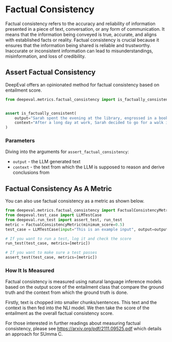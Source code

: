 # Factual Consistency

Factual consistency refers to the accuracy and reliability of information presented in a piece of text, conversation, or any form of communication. It means that the information being conveyed is true, accurate, and aligns with established facts or reality. Factual consistency is crucial because it ensures that the information being shared is reliable and trustworthy. Inaccurate or inconsistent information can lead to misunderstandings, misinformation, and loss of credibility.

## Assert Factual Consistency

DeepEval offers an opinionated method for factual consistency based on entailment score.

```python
from deepeval.metrics.factual_consistency import is_factually_consistent


assert is_factually_consistent(
    output="Sarah spent the evening at the library, engrossed in a book.",
    context="After a long day at work, Sarah decided to go for a walk in the park to unwind. She put on her sneakers and grabbed her headphones before heading out. As she strolled along the path, she noticed families having picnics, children playing on the playground, and ducks swimming in the pond."
)
```

### Parameters

Diving into the arguments for `assert_factual_consistency`:

- `output` - the LLM generated text
- `context` - the text from which the LLM is supposed to reason and derive conclusions from

## Factual Consistency As A Metric

You can also use factual consistency as a metric as shown below.

```python
from deepeval.metrics.factual_consistency import FactualConsistencyMetric
from deepeval.test_case import LLMTestCase
from deepeval.run_test import assert_test, run_test
metric = FactualConsistencyMetric(minimum_score=0.5)
test_case = LLMTestCase(input="This is an example input", output=output, context=context)

# If you want to run a test, log it and check the score
run_test(test_case, metrics=[metric])

# If you want to make sure a test passes
assert_test(test_case, metrics=[metric])
```

### How It Is Measured

Factual consistency is measured using natural language inference models based on the output score of the entailment class that compare the ground truth and the context from which the ground truth is done.

Firstly, text is chopped into smaller chunks/sentences. This text and the context is then fed into the NLI model. We then take the score of the entailment as the overall factual consistency score.

For those interested in further readings about measuring factual consistency, please see https://arxiv.org/pdf/2111.09525.pdf which details an approach for SUmma C.
